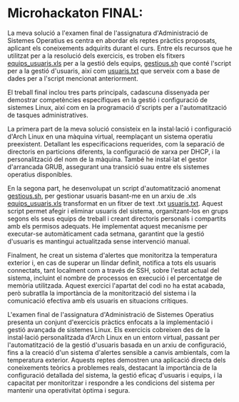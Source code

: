 # Microhackaton FINAL:

La meva solució a l'examen final de l'assignatura d'Administració de Sistemes Operatius es centra en abordar els reptes pràctics proposats, aplicant els coneixements adquirits durant el curs. Entre els recursos que he utilitzat per a la resolució dels exercicis, es troben els fitxers [equips_usuaris.xls](https://github.com/Mariona-FT/Admin-of-Operating-Systems-ADSO/blob/main/mHKT_final/equips_usuaris.xls) per a la gestió dels equips, [gestious.sh](https://github.com/Mariona-FT/Admin-of-Operating-Systems-ADSO/blob/main/mHKT_final/gestious.sh) que conté l'script per a la gestió d'usuaris, així com [usuaris.txt](https://github.com/Mariona-FT/Admin-of-Operating-Systems-ADSO/blob/main/mHKT_final/usuaris.txt) que serveix com a base de dades per a l'script mencionat anteriorment.

El treball final inclou tres parts principals, cadascuna dissenyada per demostrar competències específiques en la gestió i configuració de sistemes Linux, així com en la programació d'scripts per a l'automatització de tasques administratives.

La primera part de la meva solució consisteix en la instal·lació i configuració d'Arch Linux en una màquina virtual, reemplaçant un sistema operatiu preexistent. Detallant les especificacions requerides, com la separació de directoris en particions diferents, la configuració de xarxa per DHCP, i la personalització del nom de la màquina. També he instal·lat el gestor d'arrancada GRUB, assegurant una transició suau entre els sistemes operatius disponibles.

En la segona part, he desenvolupat un script d'automatització anomenat [gestious.sh](https://github.com/Mariona-FT/Admin-of-Operating-Systems-ADSO/blob/main/mHKT_final/gestious.sh), per gestionar usuaris basant-me en un arxiu de .xls  [equips_usuaris.xls](https://github.com/Mariona-FT/Admin-of-Operating-Systems-ADSO/blob/main/mHKT_final/equips_usuaris.xls)  transformat en un fitxer de text .txt [usuaris.txt](https://github.com/Mariona-FT/Admin-of-Operating-Systems-ADSO/blob/main/mHKT_final/usuaris.txt). Aquest script permet afegir i eliminar usuaris del sistema, organitzant-los en grups segons els seus equips de treball i creant directoris personals i compartits amb els permisos adequats. He implementat aquest mecanisme per executar-se automàticament cada setmana, garantint que la gestió d'usuaris es mantingui actualitzada sense intervenció manual.

Finalment, he creat un sistema d'alertes que monitoritza la temperatura exterior i, en cas de superar un llindar definit, notifica a tots els usuaris connectats, tant localment com a través de SSH, sobre l'estat actual del sistema, incluint el nombre de processos en execució i el percentatge de memòria utilitzada. Aquest exercici l'apartat del codi no ha estat acabada, però subratlla la importància de la monitorització del sistema i la comunicació efectiva amb els usuaris en situacions crítiques.

L'examen final de l'assignatura d'Administració de Sistemes Operatius presenta un conjunt d'exercicis pràctics enfocats a la implementació i gestió avançada de sistemes Linux. Els exercicis cobreixen des de la instal·lació personalitzada d'Arch Linux en un entorn virtual, passant per l'automatització de la gestió d'usuaris basada en un arxiu de configuració, fins a la creació d'un sistema d'alertes sensible a canvis ambientals, com la temperatura exterior. Aquests reptes demostren una aplicació directa dels coneixements teòrics a problemes reals, destacant la importància de la configuració detallada del sistema, la gestió eficaç d'usuaris i equips, i la capacitat per monitoritzar i respondre a les condicions del sistema per mantenir una operativitat òptima i segura.


